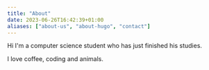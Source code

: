 ```yaml
---
title: "About"
date: 2023-06-26T16:42:39+01:00
aliases: ["about-us", "about-hugo", "contact"]
---
```


Hi I'm a computer science student who has just finished his studies. 

I love coffee, coding and animals.